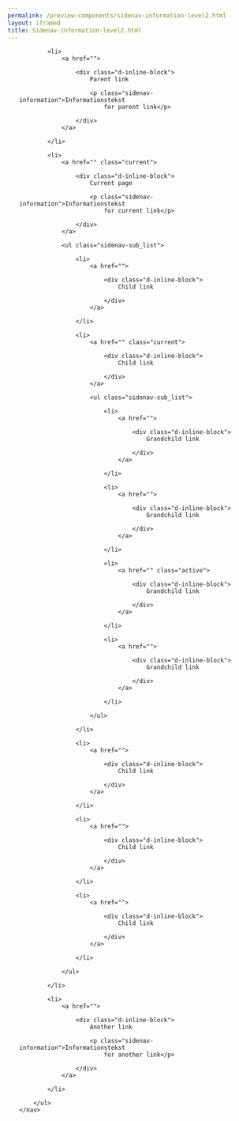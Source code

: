 ```yaml
--- 
permalink: /preview-components/sidenav-information-level2.html
layout: iframed 
title: Sidenav-information-level2.html
---
```

<div class="container mt-6 mb-6">
    <nav>
        <ul class="sidenav-list">

            <li>
                <a href="">

                    <div class="d-inline-block">
                        Parent link

                        <p class="sidenav-information">Informationstekst
                            for parent link</p>

                    </div>
                </a>

            </li>

            <li>
                <a href="" class="current">

                    <div class="d-inline-block">
                        Current page

                        <p class="sidenav-information">Informationstekst
                            for current link</p>

                    </div>
                </a>

                <ul class="sidenav-sub_list">

                    <li>
                        <a href="">

                            <div class="d-inline-block">
                                Child link

                            </div>
                        </a>

                    </li>

                    <li>
                        <a href="" class="current">

                            <div class="d-inline-block">
                                Child link

                            </div>
                        </a>

                        <ul class="sidenav-sub_list">

                            <li>
                                <a href="">

                                    <div class="d-inline-block">
                                        Grandchild link

                                    </div>
                                </a>

                            </li>

                            <li>
                                <a href="">

                                    <div class="d-inline-block">
                                        Grandchild link

                                    </div>
                                </a>

                            </li>

                            <li>
                                <a href="" class="active">

                                    <div class="d-inline-block">
                                        Grandchild link

                                    </div>
                                </a>

                            </li>

                            <li>
                                <a href="">

                                    <div class="d-inline-block">
                                        Grandchild link

                                    </div>
                                </a>

                            </li>

                        </ul>

                    </li>

                    <li>
                        <a href="">

                            <div class="d-inline-block">
                                Child link

                            </div>
                        </a>

                    </li>

                    <li>
                        <a href="">

                            <div class="d-inline-block">
                                Child link

                            </div>
                        </a>

                    </li>

                    <li>
                        <a href="">

                            <div class="d-inline-block">
                                Child link

                            </div>
                        </a>

                    </li>

                </ul>

            </li>

            <li>
                <a href="">

                    <div class="d-inline-block">
                        Another link

                        <p class="sidenav-information">Informationstekst
                            for another link</p>

                    </div>
                </a>

            </li>

        </ul>
    </nav>
</div>